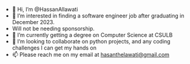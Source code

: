 - 👋 Hi, I’m @HassanAllawati
- 👀 I’m interested in finding a software engineer job after graduating in December 2023.
- Will not be needing sponsorship. 
- 🌱 I’m currently getting a degree on Computer Science at CSULB
- 💞️ I’m looking to collaborate on python projects, and any coding challenges I can get my hands on
- 📫 Please reach me on my email at hasanthelawati@gmail.com

<!---
HassanAllawati21/HassanAllawati21 is a ✨ special ✨ repository because its `README.md` (this file) appears on your GitHub profile.
You can click the Preview link to take a look at your changes.
--->
